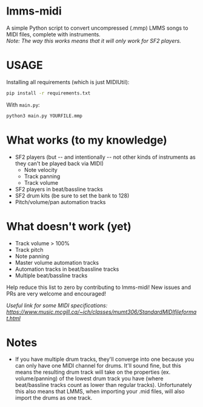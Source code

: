 lmms-midi
=========
A simple Python script to convert uncompressed (.mmp) LMMS songs to MIDI files, complete with instruments.  
*Note: The way this works means that it will only work for SF2 players.*

USAGE
=====
Installing all requirements (which is just MIDIUtil):
```bash
pip install -r requirements.txt
```
With `main.py`:
```bash
python3 main.py YOURFILE.mmp
```

What works (to my knowledge)
================================
* SF2 players (but -- and intentionally -- not other kinds of instruments as they can't be played back via MIDI)
    * Note velocity
    * Track panning
    * Track volume
* SF2 players in beat/bassline tracks
* SF2 drum kits (be sure to set the bank to 128)
* Pitch/volume/pan automation tracks

What doesn't work (yet)
=======================
* Track volume > 100%
* Track pitch
* Note panning
* Master volume automation tracks
* Automation tracks in beat/bassline tracks
* Multiple beat/bassline tracks

Help reduce this list to zero by contributing to lmms-midi! New issues and PRs are very welcome and encouraged!

*Useful link for some MIDI specifications: https://www.music.mcgill.ca/~ich/classes/mumt306/StandardMIDIfileformat.html*

Notes
=====
* If you have multiple drum tracks, they'll converge into one because you can only have one MIDI channel for drums. It'll sound fine, but this means the resulting drum track will take on the properties (ex. volume/panning) of the lowest drum track you have (where beat/bassline tracks count as lower than regular tracks). Unfortunately this also means that LMMS, when importing your .mid files, will also import the drums as one track.


